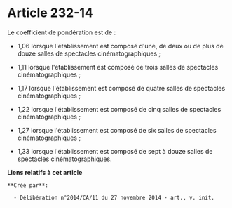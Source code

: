 # Article 232-14

Le coefficient de pondération est de :

- 1,06 lorsque l'établissement est composé d'une, de deux ou de plus de douze salles de spectacles cinématographiques ;

- 1,11 lorsque l'établissement est composé de trois salles de spectacles cinématographiques ;

- 1,17 lorsque l'établissement est composé de quatre salles de spectacles cinématographiques ;

- 1,22 lorsque l'établissement est composé de cinq salles de spectacles cinématographiques ;

- 1,27 lorsque l'établissement est composé de six salles de spectacles cinématographiques ;

- 1,33 lorsque l'établissement est composé de sept à douze salles de spectacles cinématographiques.

**Liens relatifs à cet article**

	**Créé par**:

	  - Délibération n°2014/CA/11 du 27 novembre 2014 - art., v. init.
